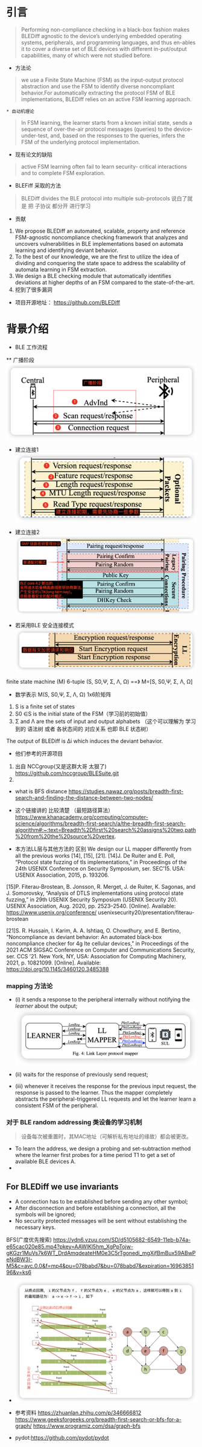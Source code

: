 <!--
 * @Description: 
 * @Author: your name
 * @version: 
 * @Date: 2023-09-25 22:21:59
 * @LastEditors: your name
 * @LastEditTime: 2023-10-04 08:22:10
-->
# 引言

> Performing non-compliance checking in a black-box fashion makes BLEDiff agnostic to the device’s underlying embedded operating systems, peripherals, and programming languages, and thus en-ables it to cover a diverse set of BLE devices with different in-put/output capabilities, many of which were not studied before.

* 方法论
> we use a Finite State Machine (FSM) as the input-output protocol abstraction and use the FSM to identify diverse noncompliant behavior.For automatically extracting the protocol FSM of BLE implementations, BLEDiff relies on an active FSM learning approach.

    * 自动机理论
>In FSM learning, the learner starts from a known initial state, sends a sequence of over-the-air protocol messages (queries) to the device-under-test, and, based on the responses to the queries, infers the FSM of the underlying protocol implementation.  

* 现有论文的缺陷
> active FSM learning often fail to learn security- critical interactions and to complete FSM exploration.

* BLEFiff 采取的方法
> BLEDiff divides the BLE protocol into multiple sub-protocols
> 说白了就是 把 子协议 都分开 进行学习

* 贡献
1. We propose BLEDiff an automated, scalable, property and reference FSM-agnostic noncompliance checking framework that analyzes and uncovers vulnerabilities in BLE implementations based on automata learning and identifying deviant behavior.
2. To the best of our knowledge, we are the first to utilize the idea of dividing and conquering the state space to address the scalability of automata learning in FSM extraction.
3. We design a BLE checking module that automatically identifies deviations at higher depths of an FSM compared to the state-of-the-art.
4. 挖到了很多漏洞

* 项目开源地址： https://github.com/BLEDiff

# 背景介绍

* BLE 工作流程

** 广播阶段
![Alt text](image.png)

* 建立连接1
![Alt text](image-1.png)

* 建立连接2
![Alt text](image-2.png)

* 若采用BLE 安全连接模式
![Alt text](image-3.png)



finite state machine (M)
6-tuple (S, S0,Ψ, Σ, Λ, Ω)
==》 M=[S, S0,Ψ, Σ, Λ, Ω]
* 数学表示 M(S, S0,Ψ, Σ, Λ, Ω) 1x6阶矩阵
1. S is a finite set of states
2. S0 ∈S is the initial state of the FSM（学习前的初始值）
3. Σ and Λ are the sets of input and output alphabets （这个可以理解为 学习到的 语法树 或者 各状态间的 对应关系 也即 BLE 状态树）


The output of BLEDiff is ∆i which induces the deviant behavior.



* 他们参考的开源项目
1. 出自 NCCgroup(又是这群大哥 太狠了) https://github.com/nccgroup/BLESuite.git
2. 


* what is BFS distance
https://studies.nawaz.org/posts/breadth-first-search-and-finding-the-distance-between-two-nodes/


* 这个链接讲的 比较清楚  （最短路径算法）
https://www.khanacademy.org/computing/computer-science/algorithms/breadth-first-search/a/the-breadth-first-search-algorithm#:~:text=Breadth%2Dfirst%20search%20assigns%20two,path%20from%20the%20source%20vertex.



* 本方法LL层与其他方法的 区别
We design our LL mapper differently from all the previous works [14], [15], [21].
[14]J. De Ruiter and E. Poll, “Protocol state fuzzing of tls implementations,” in Proceedings of the 24th USENIX Conference on Security Symposium, ser. SEC’15. USA: USENIX Association, 2015, p. 193206.

[15]P. Fiterau-Brostean, B. Jonsson, R. Merget, J. de Ruiter, K. Sagonas, and J. Somorovsky, “Analysis of DTLS implementations using protocol state fuzzing,” in 29th USENIX Security Symposium (USENIX Security 20). USENIX Association, Aug. 2020, pp. 2523–2540. [Online]. Available: https://www.usenix.org/conference/ usenixsecurity20/presentation/fiterau- brostean

[21]S. R. Hussain, I. Karim, A. A. Ishtiaq, O. Chowdhury, and E. Bertino, “Noncompliance as deviant behavior: An automated black-box noncompliance checker for 4g lte cellular devices,” in Proceedings of the 2021 ACM SIGSAC Conference on Computer and Communications Security, ser. CCS ’21. New York, NY, USA: Association for Computing Machinery, 2021, p. 10821099. [Online]. Available: https://doi.org/10.1145/3460120.3485388

### mapping 方法论
* (i) it sends a response to the peripheral internally without notifying the *learner* about the output;
![Alt text](image-4.png)

* (ii) waits for the response of previously send request; 
* (iii) whenever it receives the response for the previous input request, the response is passed to the learner. Thus the mapper completely abstracts the peripheral-triggered LL requests and let the learner learn a consistent FSM of the peripheral.


### 对于 BLE random addressing 类设备的学习机制
> 设备每次被重置时，其MAC地址（可解析私有地址的缘故）都会被更改。
* To learn the address, we design a probing and set-subtraction method where the learner first probes for a time period T1 to get a set of available BLE devices A.
* 

## For BLEDiff we use invariants
*  A connection has to be established before sending any other symbol; 
*  After disconnection and before establishing a connection, all the symbols will be ignored;
*  No security protected messages will be sent without establishing the necessary keys.

BFS(广度优先搜索)
https://vdn6.vzuu.com/SD/d5105682-6549-11eb-b74a-e65cac020e85.mp4?pkey=AAWlKl5hm_XgPpTojw-gKGzr1MuVs7k6WT_DrdAmqdeateHM0e3C5rTgonedi_mgXjfBmBux59ABwPeNdBW3I-M5&c=avc.0.0&f=mp4&pu=078babd7&bu=078babd7&expiration=1696385196&v=ks6

* ![Alt text](image-5.png)

* 参考资料
https://zhuanlan.zhihu.com/p/346666812
https://www.geeksforgeeks.org/breadth-first-search-or-bfs-for-a-graph/
https://www.programiz.com/dsa/graph-bfs

* pydot:https://github.com/pydot/pydot
